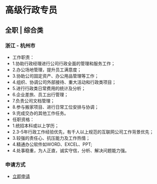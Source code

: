 
# 高级行政专员
## 全职  |  综合类
### 浙江 - 杭州市

- 工作职责：
- 1.协助行政经理进行公司行政全面的管理和服务工作；
- 2.办公场地管理，提升员工满意度；
- 3.协助公司固定资产、办公用品管理等工作；
- 4.组织、协调公司外部接待、重大活动和行政类项目；
- 5.进行行政类日常费用的统计及分析；
- 6.企业差旅、员工出行管理；
- 7.负责公司文档管理；
- 8.参与搬家项目、进行日常工位安排与协调；
- 9.完成交办的其他工作任务。
- 任职资格：
- 1.统招本科或以上学历；
- 2.3-5年行政工作经验优先，有千人以上规范的互联网公司工作背景优先；
- 3.较强的责任心、抗压能力及工作热情；
- 4.精通办公软件如WORD、EXCEL、PPT;
- 4.处事稳重，为人正直，诚实守信，分析、解决问题能力强。
### 申请方式
- <a href="mailto:hr@tuya.com?subject=求职简历-高级行政专员-来自GitHub">立即申请</a>